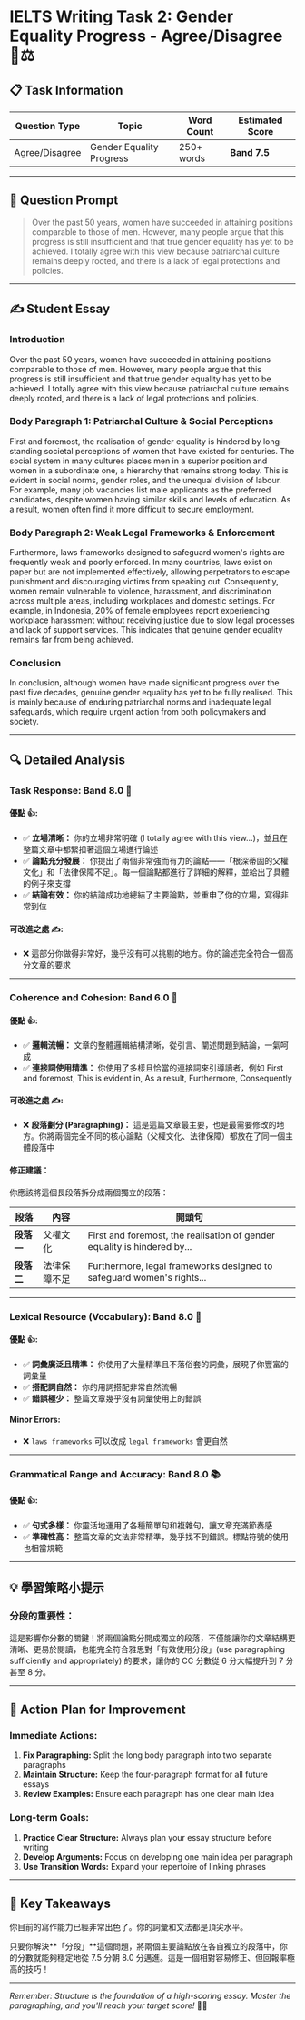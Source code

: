 # IELTS Writing Task 2: Gender Equality Progress - Agree/Disagree 👥⚖️

## 📋 **Task Information**

| **Question Type** | **Topic** | **Word Count** | **Estimated Score** |
|-------------------|-----------|----------------|---------------------|
| Agree/Disagree | Gender Equality Progress | 250+ words | **Band 7.5** |

---

## 🎯 **Question Prompt**

> Over the past 50 years, women have succeeded in attaining positions comparable to those of men. However, many people argue that this progress is still insufficient and that true gender equality has yet to be achieved. I totally agree with this view because patriarchal culture remains deeply rooted, and there is a lack of legal protections and policies.

---

## ✍️ **Student Essay**

### **Introduction**
Over the past 50 years, women have succeeded in attaining positions comparable to those of men. However, many people argue that this progress is still insufficient and that true gender equality has yet to be achieved. I totally agree with this view because patriarchal culture remains deeply rooted, and there is a lack of legal protections and policies.

### **Body Paragraph 1: Patriarchal Culture & Social Perceptions**
First and foremost, the realisation of gender equality is hindered by long-standing societal perceptions of women that have existed for centuries. The social system in many cultures places men in a superior position and women in a subordinate one, a hierarchy that remains strong today. This is evident in social norms, gender roles, and the unequal division of labour. For example, many job vacancies list male applicants as the preferred candidates, despite women having similar skills and levels of education. As a result, women often find it more difficult to secure employment.

### **Body Paragraph 2: Weak Legal Frameworks & Enforcement**
Furthermore, laws frameworks designed to safeguard women's rights are frequently weak and poorly enforced. In many countries, laws exist on paper but are not implemented effectively, allowing perpetrators to escape punishment and discouraging victims from speaking out. Consequently, women remain vulnerable to violence, harassment, and discrimination across multiple areas, including workplaces and domestic settings. For example, in Indonesia, 20% of female employees report experiencing workplace harassment without receiving justice due to slow legal processes and lack of support services. This indicates that genuine gender equality remains far from being achieved.

### **Conclusion**
In conclusion, although women have made significant progress over the past five decades, genuine gender equality has yet to be fully realised. This is mainly because of enduring patriarchal norms and inadequate legal safeguards, which require urgent action from both policymakers and society.

---

## 🔍 **Detailed Analysis**

### **Task Response: Band 8.0** 🎯

#### **優點 👍:**
- ✅ **立場清晰：** 你的立場非常明確 (I totally agree with this view...)，並且在整篇文章中都緊扣著這個立場進行論述
- ✅ **論點充分發展：** 你提出了兩個非常強而有力的論點——「根深蒂固的父權文化」和「法律保障不足」。每一個論點都進行了詳細的解釋，並給出了具體的例子來支撐
- ✅ **結論有效：** 你的結論成功地總結了主要論點，並重申了你的立場，寫得非常到位

#### **可改進之處 ✍️:**
- ❌ 這部分你做得非常好，幾乎沒有可以挑剔的地方。你的論述完全符合一個高分文章的要求

---

### **Coherence and Cohesion: Band 6.0** 🔗

#### **優點 👍:**
- ✅ **邏輯流暢：** 文章的整體邏輯結構清晰，從引言、闡述問題到結論，一氣呵成
- ✅ **連接詞使用精準：** 你使用了多樣且恰當的連接詞來引導讀者，例如 First and foremost, This is evident in, As a result, Furthermore, Consequently

#### **可改進之處 ✍️:**
- ❌ **段落劃分 (Paragraphing)：** 這是這篇文章最主要，也是最需要修改的地方。你將兩個完全不同的核心論點（父權文化、法律保障）都放在了同一個主體段落中

#### **修正建議：**
你應該將這個長段落拆分成兩個獨立的段落：

| **段落** | **內容** | **開頭句** |
|----------|----------|------------|
| **段落一** | 父權文化 | First and foremost, the realisation of gender equality is hindered by... |
| **段落二** | 法律保障不足 | Furthermore, legal frameworks designed to safeguard women's rights... |

---

### **Lexical Resource (Vocabulary): Band 8.0** 💬

#### **優點 👍:**
- ✅ **詞彙廣泛且精準：** 你使用了大量精準且不落俗套的詞彙，展現了你豐富的詞彙量
- ✅ **搭配詞自然：** 你的用詞搭配非常自然流暢
- ✅ **錯誤極少：** 整篇文章幾乎沒有詞彙使用上的錯誤

#### **Minor Errors:**
- ❌ `laws frameworks` 可以改成 `legal frameworks` 會更自然

---

### **Grammatical Range and Accuracy: Band 8.0** 📚

#### **優點 👍:**
- ✅ **句式多樣：** 你靈活地運用了各種簡單句和複雜句，讓文章充滿節奏感
- ✅ **準確性高：** 整篇文章的文法非常精準，幾乎找不到錯誤。標點符號的使用也相當規範

---

## 💡 **學習策略小提示**

### **分段的重要性：**
這是影響你分數的關鍵！將兩個論點分開成獨立的段落，不僅能讓你的文章結構更清晰、更易於閱讀，也能完全符合雅思對「有效使用分段」(use paragraphing sufficiently and appropriately) 的要求，讓你的 CC 分數從 6 分大幅提升到 7 分甚至 8 分。

---

## 🚀 **Action Plan for Improvement**

### **Immediate Actions:**
1. **Fix Paragraphing:** Split the long body paragraph into two separate paragraphs
2. **Maintain Structure:** Keep the four-paragraph format for all future essays
3. **Review Examples:** Ensure each paragraph has one clear main idea

### **Long-term Goals:**
1. **Practice Clear Structure:** Always plan your essay structure before writing
2. **Develop Arguments:** Focus on developing one main idea per paragraph
3. **Use Transition Words:** Expand your repertoire of linking phrases

---

## 🎯 **Key Takeaways**

你目前的寫作能力已經非常出色了。你的詞彙和文法都是頂尖水平。

只要你解決**「分段」**這個問題，將兩個主要論點放在各自獨立的段落中，你的分數就能夠穩定地從 7.5 分朝 8.0 分邁進。這是一個相對容易修正、但回報率極高的技巧！

---

*Remember: Structure is the foundation of a high-scoring essay. Master the paragraphing, and you'll reach your target score!* 🚀✨